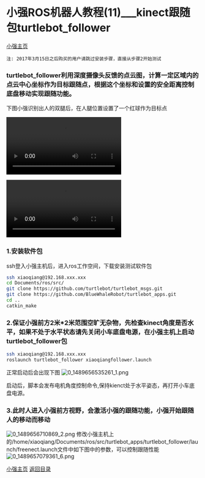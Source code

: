 # 小强ROS机器人教程(11)___kinect跟随包turtlebot_follower<br>
[小强主页](https://www.bwbot.org/products/xiaoqiang-4-pro)

`注: 2017年3月15日之后购买的用户请跳过安装步骤，直接从步骤2开始测试`

### turtlebot_follower利用深度摄像头反馈的点云图，计算一定区域内的点云中心坐标作为目标跟随点，根据这个坐标和设置的安全距离控制底盘移动实现跟随功能。

下图小强识别出人的双腿后，在人腿位置设置了一个红球作为目标点

<video src="https://community.bwbot.org/assets/uploads/files/1489656065572-手机qq视频_20170316155920.mp4" style="max-width:100%;display:inline-block;" controls></video>

<video src="https://community.bwbot.org/assets/uploads/files/1489658461447-手机qq视频_20170316155918.mp4" style="max-width:100%;display:inline-block;" controls></video>

### 1.安装软件包

ssh登入小强主机后，进入ros工作空间，下载安装测试软件包

```bash
ssh xiaoqiang@192.168.xxx.xxx
cd Documents/ros/src/
git clone https://github.com/turtlebot/turtlebot_msgs.git
git clone https://github.com/BlueWhaleRobot/turtlebot_apps.git
cd ..
catkin_make
```

### 2.保证小强前方2米*2米范围空旷无杂物，先检查kinect角度是否水平，如果不处于水平状态请先关闭小车底盘电源，在小强主机上启动turtlebot_follower包

```bash
ssh xiaoqiang@192.168.xxx.xxx
roslaunch turtlebot_follower xiaoqiangfollower.launch
```

正常启动后会出现下图
![0_1489656535261_1.png](http://community.bwbot.org/assets/uploads/files/1489656530228-1-resized.png)

启动后，脚本会发布电机角度控制命令,保持kienct处于水平姿态，再打开小车底盘电源。

### 3.此时人进入小强前方视野，会激活小强的跟随功能，小强开始跟随人的移动而移动

![0_1489656710869_2.png](http://community.bwbot.org/assets/uploads/files/1489656706219-2-resized.png) 
修改小强主机上的/home/xiaoqiang/Documents/ros/src/turtlebot_apps/turtlebot_follower/launch/freenect.launch文件中如下图中的参数，可以控制跟随性能
![0_1489657079361_6.png](http://community.bwbot.org/assets/uploads/files/1489657074424-6-resized.png)

[小强主页](https://www.bwbot.org/products/xiaoqiang-4-pro)
[返回目录](https://community.bwbot.org/topic/110)

